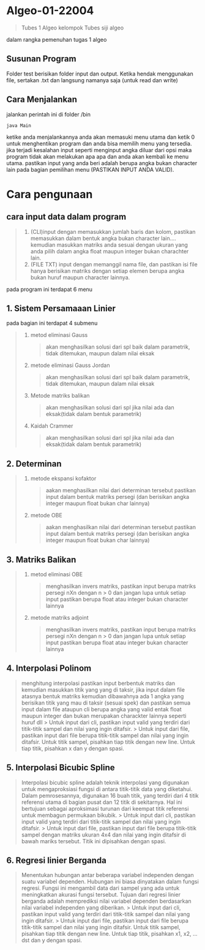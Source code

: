 # Algeo-01-22004

> Tubes 1 Algeo kelompok Tubes siji algeo

dalam rangka pemenuhan tugas 1 algeo

## Susunan Program

Folder test berisikan folder input dan output. Ketika hendak menggunakan file, sertakan .txt dan langsung namanya saja (untuk read dan write)

## Cara Menjalankan

jalankan perintah ini di folder /bin

```shell
java Main
```

ketike anda menjalankannya anda akan memasuki menu utama dan ketik 0 untuk menghentikan program dan anda bisa memilih menu yang tersedia. jika terjadi kesalahan input seperti menginput angka diluar dari opsi maka program tidak akan melakukan apa apa dan anda akan kembali ke menu utama. pastikan input yang anda beri adalah berupa angka bukan character lain pada bagian pemilihan menu (PASTIKAN INPUT ANDA VALID).

# Cara pengunaan

## cara input data dalam program

> 1. (CLI)input dengan memasukkan jumlah baris dan kolom, pastikan memasukkan dalam bentuk angka bukan character lain.... kemudian masukkan matriks anda sesuai dengan ukuran yang anda pilih dalam angka float maupun integer bukan charachter lain.
> 2. (FILE TXT) input dengan memanggil nama file, dan pastikan isi file hanya berisikan matriks dengan setiap elemen berupa angka bukan huruf maupun character lainnya.

pada program ini terdapat 6 menu

## 1. Sistem Persamaaan Linier

pada bagian ini terdapat 4 submenu

> 1.  metod eliminasi Gauss
>     > akan menghasilkan solusi dari spl baik dalam parametrik, tidak ditemukan, maupun dalam nilai eksak
> 2.  metode eliminasi Gauss Jordan
>     > akan menghasilkan solusi dari spl baik dalam parametrik, tidak ditemukan, maupun dalam nilai eksak
> 3.  Metode matriks balikan
>     > akan menghasilkan solusi dari spl jika nilai ada dan eksak(tidak dalam bentuk parametrik)
> 4.  Kaidah Crammer
>     > akan menghasilkan solusi dari spl jika nilai ada dan eksak(tidak dalam bentuk parametrik)

## 2. Determinan

> 1.  metode ekspansi kofaktor
>     > aakan menghasilkan nilai dari determinan tersebut pastikan input dalam bentuk matriks persegi (dan berisikan angka integer maupun float bukan char lainnya)
> 2.  metode OBE
>     > aakan menghasilkan nilai dari determinan tersebut pastikan input dalam bentuk matriks persegi (dan berisikan angka integer maupun float bukan char lainnya)

## 3. Matriks Balikan

> 1.  metod eliminasi OBE
>     > menghasilkan invers matriks, pastikan input berupa matriks persegi nXn dengan n > 0 dan jangan lupa untuk setiap input pastikan berupa float atau integer bukan character lainnya
> 2.  metode matriks adjoint
>     > menghasilkan invers matriks, pastikan input berupa matriks persegi nXn dengan n > 0 dan jangan lupa untuk setiap input pastikan berupa float atau integer bukan character lainnya

## 4. Interpolasi Polinom

> menghitung interpolasi pastikan input berbentuk matriks dan kemudian masukkan titik yang yang di taksir, jika input dalam file atasnya bentuk matriks kemudian dibawahnya ada 1 angka yang berisikan titik yang mau di taksir (sesuai spek) dan pastikan semua input dalam file ataupun cli berupa angka yang valid entak float maupun integer dan bukan merupakan charackter lainnya seperti huruf dll
>     > Untuk input dari cli, pastikan input valid yang terdiri dari titik-titik sampel dan nilai yang ingin ditafsir.
>     > Untuk input dari file, pastikan input dari file berupa titik-titik sampel dan nilai yang ingin ditafsir. Untuk titik sampel, pisahkan tiap titik dengan new line. Untuk tiap titik, pisahkan x dan y dengan spasi.

## 5. Interpolasi Bicubic Spline
> Interpolasi bicubic spline adalah teknik interpolasi yang digunakan untuk mengaproksiasi fungsi di antara titik-titik data yang diketahui. Dalam pemrosesannya, digunakan 16 buah titik, yang terdiri dari 4 titik referensi utama di bagian pusat dan 12 titik di sekitarnya. Hal ini bertujuan sebagai aproksimasi turunan dari keempat titik referensi untuk membagun permukaan bikubik.
>     > Untuk input dari cli, pastikan input valid yang terdiri dari titik-titik sampel dan nilai yang ingin ditafsir.
>     > Untuk input dari file, pastikan input dari file berupa titik-titik sampel dengan matriks ukuran 4x4 dan nilai yang ingin ditafsir di bawah mariks tersebut. Titik ini dipisahkan dengan spasi.

## 6. Regresi linier Berganda
> Menentukan hubungan antar beberapa variabel independen dengan suatu variabel dependen. Hubungan ini biasa dinyatakan dalam fungsi regresi. Fungsi ini mengambil data dari sampel yang ada untuk meningkatkan akurasi fungsi tersebut. Tujuan dari regresi linier berganda adalah memprediksi nilai variabel dependen berdasarkan nilai variabel independen yang diberikan.
>     > Untuk input dari cli, pastikan input valid yang terdiri dari titik-titik sampel dan nilai yang ingin ditafsir.
>     > Untuk input dari file, pastikan input dari file berupa titik-titik sampel dan nilai yang ingin ditafsir. Untuk titik sampel, pisahkan tiap titik dengan new line. Untuk tiap titik, pisahkan x1, x2, ... dst dan y dengan spasi.

